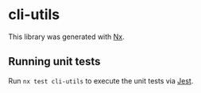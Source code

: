 # cli-utils

This library was generated with [Nx](https://nx.dev).

## Running unit tests

Run `nx test cli-utils` to execute the unit tests via [Jest](https://jestjs.io).
